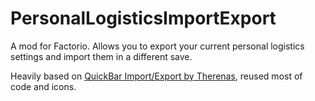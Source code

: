 # PersonalLogisticsImportExport
A mod for Factorio. Allows you to export your current personal logistics settings and import them in a different save.

Heavily based on [QuickBar Import/Export by Therenas](https://mods.factorio.com/mod/quickbarimportexport), reused most of code and icons.